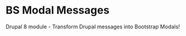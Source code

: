 BS Modal Messages
=================

Drupal 8 module - Transform Drupal messages into Bootstrap Modals!

